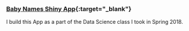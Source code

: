 ### [Baby Names Shiny App](http://www.domaghale.com/intro-to-data-science/shiny-app/){:target="_blank"}

I build this App as a part of the Data Science class I took in Spring 2018. 
